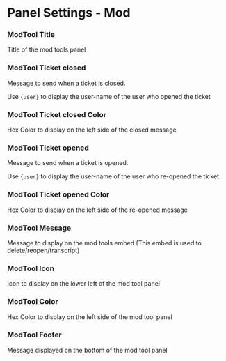 # Panel Settings - Mod

###   ModTool Title

Title of the mod tools panel

###  ModTool Ticket closed

Message to send when a ticket is closed.

Use `{user}` to display the user-name of the user who opened the ticket

###  ModTool Ticket closed Color

Hex Color to display on the left side of the closed message

###  ModTool Ticket opened

Message to send when a ticket is opened.

Use `{user}` to display the user-name of the user who re-opened the ticket

###  ModTool Ticket opened Color

Hex Color to display on the left side of the re-opened message

###  ModTool Message

Message to display on the mod tools embed (This embed is used to delete/reopen/transcript)

### ModTool Icon 

Icon to display on the lower left of the mod tool panel

### ModTool Color 

Hex Color to display on the left side of the mod tool panel

### ModTool Footer

Message displayed on the bottom of the mod tool panel 